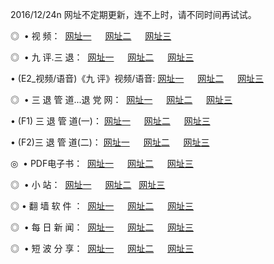 2016/12/24n 网址不定期更新，连不上时，请不同时间再试试。
<p>◎   • 视 频： 
<a href="http://th.thaimazda2.com/tv/" target="_blank">网址一</a> 　 
<a href="http://th.thaimazda2.com/9018.html" target="_blank">网址二</a> 　 
<a href="http://th.thaimazda2.com/9449.html" target="_blank">网址三</a></p>
<p>◎   • 九 评.三 退：  
<a href="http://th.thaimazda2.com/tt/" target="_blank">网址一</a> 　 
<a href="http://th.thaimazda2.com/v2/" target="_blank">网址二</a> 　 
<a href="http://th.thaimazda2.com/t/" target="_blank">网址三</a> 　</p>
<p>  • (E2_视频/语音)《九 评》视频/语音: 
<a href="http://th.thaimazda2.com/7738.html" target="_blank">网址一</a> 　 
<a href="http://th.thaimazda2.com/7614.html" target="_blank">网址二</a> 　 
<a href="http://th.thaimazda2.com/7633.html" target="_blank">网址三</a></p>
<p>◎   • 三 退 管 道...退 党 网：  
<a href="http://th.thaimazda2.com/go/8/" target="_blank">网址一</a> 　 
<a href="http://th.thaimazda2.com/go/8/" target="_blank">网址二</a> 　 
<a href="http://th.thaimazda2.com/go/8/" target="_blank">网址三</a></p>
<p>  • (F1) 三 退 管 道(一)： 
<a href="http://th.thaimazda2.com/dd/" target="_blank">网址一</a> 　 
<a href="http://th.thaimazda2.com/dd/" target="_blank">网址二</a> 　 
<a href="http://th.thaimazda2.com/dd/" target="_blank">网址三</a></p>
<p>  • (F2)三 退 管 道(二)： 
<a href="http://th.thaimazda2.com/d/" target="_blank">网址一</a> 　 
<a href="http://th.thaimazda2.com/d/" target="_blank">网址二</a> 　 
<a href="http://th.thaimazda2.com/d/" target="_blank">网址三</a></p>
<p>◎   • PDF电子书：  
<a href="http://th.thaimazda2.com/p/" target="_blank">网址一</a> 　 
<a href="http://th.thaimazda2.com/p/" target="_blank">网址二</a> 　 
<a href="http://th.thaimazda2.com/p/" target="_blank">网址三</a></p>
<p>◎ </span>  •  小 站：  
<a href="http://th.thaimazda2.com/" target="_blank">网址一</a> 　 
<a href="http://th.thaimazda2.com/" target="_blank">网址二</a>   
<a href="http://th.thaimazda2.com/" target="_blank">网址三</a></p>
<p>◎  • 翻 墙 软 件 ：  
<a href="http://th.thaimazda2.com/ff/" target="_blank">网址一</a> 　 
<a href="http://th.thaimazda2.com/ff/" target="_blank">网址二</a> 　 
<a href="http://th.thaimazda2.com/ff/" target="_blank">网址三</a></p>
<p>◎ </span>  • 每 日 新 闻：  
<a href="http://th.thaimazda2.com/day/" target="_blank">网址一</a> 　 
<a href="http://th.thaimazda2.com/day/" target="_blank">网址二</a> 　 
<a href="http://th.thaimazda2.com/day/" target="_blank">网址三</a></p>
<p>◎ </span>  • 短 波 分 享：  
<a href="http://th.thaimazda2.com/h/" target="_blank">网址一</a> 　 
<a href="http://th.thaimazda2.com/h/" target="_blank">网址二</a> 　 
<a href="http://th.thaimazda2.com/h/" target="_blank">网址三</a></p>
